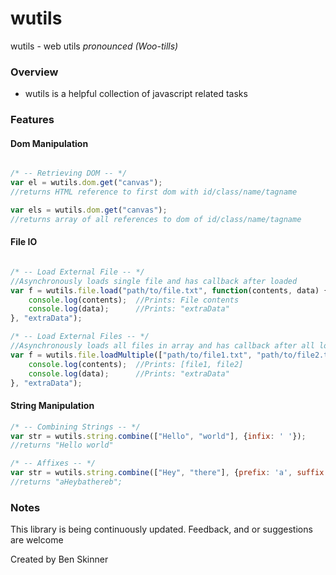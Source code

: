 # wutils
wutils - web utils
*pronounced (Woo-tills)*

### Overview

 - wutils is a helpful collection of javascript related tasks

### Features

#### Dom Manipulation
```javascript

/* -- Retrieving DOM -- */
var el = wutils.dom.get("canvas");
//returns HTML reference to first dom with id/class/name/tagname

var els = wutils.dom.get("canvas");
//returns array of all references to dom of id/class/name/tagname
```

#### File IO
```javascript

/* -- Load External File -- */
//Asynchronously loads single file and has callback after loaded
var f = wutils.file.load("path/to/file.txt", function(contents, data) {
	console.log(contents);	//Prints: File contents
	console.log(data);		//Prints: "extraData"
}, "extraData");

/* -- Load External Files -- */
//Asynchronously loads all files in array and has callback after all loaded
var f = wutils.file.loadMultiple(["path/to/file1.txt", "path/to/file2.txt"], function(contents, data) {
	console.log(contents);	//Prints: [file1, file2]
	console.log(data);		//Prints: "extraData"
}, "extraData");
```

#### String Manipulation
```javascript
/* -- Combining Strings -- */
var str = wutils.string.combine(["Hello", "world"], {infix: ' '});
//returns "Hello world"

/* -- Affixes -- */
var str = wutils.string.combine(["Hey", "there"], {prefix: 'a', suffix: 'b'});
//returns "aHeybathereb";
```

### Notes

This library is being continuously updated. Feedback, and or suggestions are welcome

Created by Ben Skinner